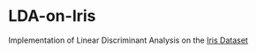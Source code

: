 # LDA-on-Iris
Implementation of Linear Discriminant Analysis on the [Iris Dataset](https://archive.ics.uci.edu/ml/datasets/iris)
